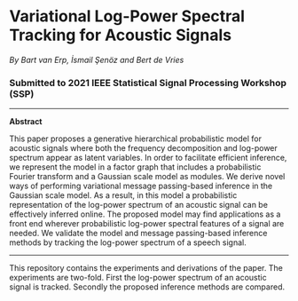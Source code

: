 # Variational Log-Power Spectral Tracking for Acoustic Signals
*By Bart van Erp, İsmail Şenöz and Bert de Vries*
### Submitted to 2021 IEEE Statistical Signal Processing Workshop (SSP)
---
**Abstract**

This paper proposes a generative hierarchical probabilistic model for acoustic signals where both the frequency decomposition and log-power spectrum appear as latent variables. In order to facilitate efficient inference, we represent the model in a factor graph that includes a probabilistic Fourier transform and a Gaussian scale model as modules. We derive novel ways of performing variational message passing-based inference in the Gaussian scale model. As a result, in this model a probabilistic representation of the log-power spectrum of an acoustic signal can be effectively inferred online. The proposed model may find applications as a front end wherever probabilistic log-power spectral features of a signal are needed. We validate the model and message passing-based inference methods by tracking the log-power spectrum of a speech signal.

---
This repository contains the experiments and derivations of the paper. The experiments are two-fold. First the log-power spectrum of an acoustic signal is tracked. Secondly the proposed inference methods are compared.

